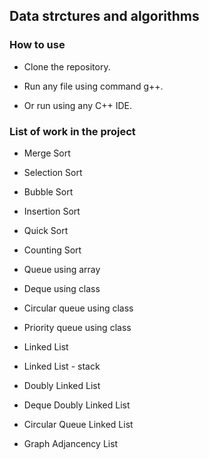 ## Data strctures and algorithms

### How to use

- Clone the repository.

- Run any file using command g++.

- Or run using any C++ IDE.

### List of work in the project

- Merge Sort

- Selection Sort

- Bubble Sort

- Insertion Sort

- Quick Sort

- Counting Sort

- Queue using array

- Deque using class

- Circular queue using class

- Priority queue using class

- Linked List

- Linked List - stack

- Doubly Linked List

- Deque Doubly Linked List

- Circular Queue Linked List

- Graph Adjancency List
